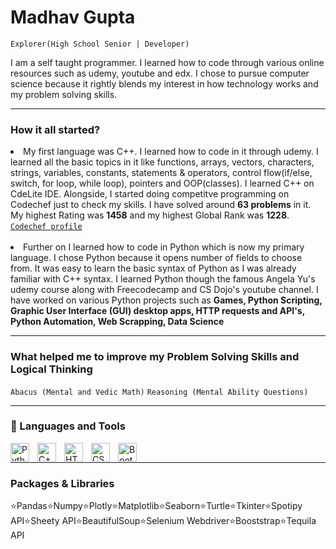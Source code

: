 <h1>Madhav Gupta</h1>
<code>Explorer(High School Senior | Developer)</code>
<p>I am a self taught programmer. I learned how to code through various online resources such as udemy, youtube and edx. I chose to pursue computer science because it rightly blends my interest in how technology works and my problem solving skills.</p> 
<hr>
<h3>How it all started?</h3>
<li>My first language was C++. I learned how to code in it through udemy. I learned all the basic topics in it like functions, arrays, vectors, characters, strings, variables, constants, statements & operators, control flow(if/else, switch, for loop, while loop), pointers and OOP(classes). I learned C++ on CdeLite IDE. Alongside, I started doing competitve programming on Codechef just to check my skills. I have solved around <b>63 problems</b> in it. My highest Rating was <b>1458</b> and my highest Global Rank was <b>1228</b>. <code><a href="https://www.codechef.com/users/mg_75">Codechef profile</a></code></li>
<br>
<li>Further on I learned how to code in Python which is now my primary language. I chose Python because it opens number of fields to choose from. It was easy to learn the basic syntax of Python as I was already familiar with C++ syntax. I learned Python though the famous Angela Yu's udemy course along with Freecodecamp and CS Dojo's youtube channel. I have worked on various Python projects such as <b>Games, Python Scripting, Graphic User Interface (GUI) desktop apps, HTTP requests and API's, Python Automation, Web Scrapping, Data Science</b></li>
<hr>
<h3>What helped me to improve my Problem Solving Skills and Logical Thinking</h3>
<code>Abacus (Mental and Vedic Math)</code>
<code>Reasoning (Mental Ability Questions)</code>
<hr>
<h3>🧰 Languages and Tools</h3>
<img align="left" alt="Python" width="30px" style="padding-right:10px;" src="https://cdn.jsdelivr.net/gh/devicons/devicon/icons/python/python-plain.svg" />
<img align="left" alt="C++" width="30px" style="padding-right:10px;" src="https://cdn.jsdelivr.net/gh/devicons/devicon/icons/cplusplus/cplusplus-line.svg" />
<img align="left" alt="HTML" width="30px" style="padding-right:10px;" src="https://cdn.jsdelivr.net/gh/devicons/devicon/icons/html5/html5-plain.svg" />
<img align="left" alt="CSS" width="30px" style="padding-right:10px;" src="https://cdn.jsdelivr.net/gh/devicons/devicon/icons/css3/css3-plain.svg" />
<img align="left" alt="Bootstrap" width="30px" style="padding-right:10px;" src="https://cdn.jsdelivr.net/gh/devicons/devicon/icons/bootstrap/bootstrap-plain.svg" />
<br>
<hr>
<h3>Packages & Libraries</h3>
<p>
⭐Pandas⭐Numpy⭐Plotly⭐Matplotlib⭐Seaborn⭐Turtle⭐Tkinter⭐Spotipy API⭐Sheety API⭐BeautifulSoup⭐Selenium Webdriver⭐Booststrap⭐Tequila API
</p>
